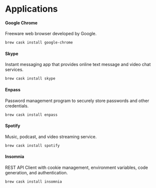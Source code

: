 # Applications

#### Google Chrome

Freeware web browser developed by Google.

```bash
brew cask install google-chrome
```

#### Skype

Instant messaging app that provides online text message and video chat services.

```bash
brew cask install skype
```

#### Enpass

Password management program to securely store passwords and other credentials.

```bash
brew cask install enpass
```

#### Spotify

Music, podcast, and video streaming service.

```bash
brew cask install spotify
```

#### Insomnia

REST API Client with cookie management, environment variables, code generation, and authentication.

```
brew cask install insomnia
```



